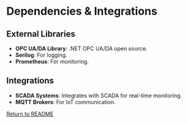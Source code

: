 ﻿# Dependencies & Integrations

## External Libraries
- **OPC UA/DA Library**: .NET OPC UA/DA open source.
- **Serilog**: For logging.
- **Prometheus**: For monitoring.

## Integrations
- **SCADA Systems**: Integrates with SCADA for real-time monitoring.
- **MQTT Brokers**: For IoT communication.

[Return to README](../README.md)
